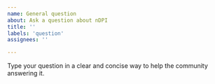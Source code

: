 ```yaml
---
name: General question
about: Ask a question about nDPI
title: ''
labels: 'question'
assignees: ''

---
```


Type your question in a clear and concise way to help the community answering it.